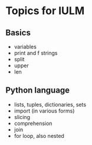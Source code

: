 # Topics for IULM  

## Basics

- variables
- print and f strings
- split
- upper
- len


## Python language

- lists, tuples, dictionaries, sets
- import (in various forms)
- slicing
- comprehension
- join
- for loop, also nested

